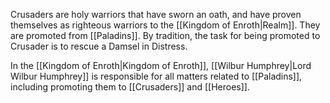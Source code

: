 
Crusaders are holy warriors that have sworn an oath, and have proven themselves as righteous warriors to the [[Kingdom of Enroth|Realm]]. They are promoted from [[Paladins]]. By tradition, the task for being promoted to Crusader is to rescue a Damsel in Distress.

In the [[Kingdom of Enroth|Kingdom of Enroth]], [[Wilbur Humphrey|Lord Wilbur Humphrey]] is responsible for all matters related to [[Paladins]], including promoting them to [[Crusaders]] and [[Heroes]].